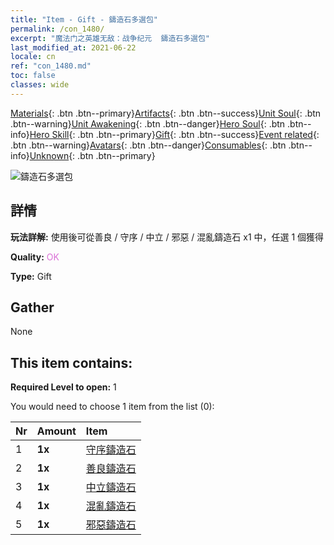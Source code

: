 ```yaml
---
title: "Item - Gift - 鑄造石多選包"
permalink: /con_1480/
excerpt: "魔法门之英雄无敌：战争纪元  鑄造石多選包"
last_modified_at: 2021-06-22
locale: cn
ref: "con_1480.md"
toc: false
classes: wide
---
```

 [Materials](/ItemsCN/){: .btn .btn--primary}[Artifacts](/ItemsCN/Artifacts/){: .btn .btn--success}[Unit Soul](/ItemsCN/UnitSoul/){: .btn .btn--warning}[Unit Awakening](/ItemsCN/UnitAwakening/){: .btn .btn--danger}[Hero Soul](/ItemsCN/HeroSoul/){: .btn .btn--info}[Hero Skill](/ItemsCN/HeroSkill/){: .btn .btn--primary}[Gift](/ItemsCN/Gift/){: .btn .btn--success}[Event related](/ItemsCN/Events/){: .btn .btn--warning}[Avatars](/ItemsCN/Avatars/){: .btn .btn--danger}[Consumables](/ItemsCN/Consumables/){: .btn .btn--info}[Unknown](/ItemsCN/Unknown/){: .btn .btn--primary}

 ![鑄造石多選包](/images/t/i_907094.png)

## 詳情
 **玩法詳解:** 使用後可從善良 / 守序 / 中立 / 邪惡 / 混亂鑄造石 x1 中，任選 1 個獲得

 **Quality:** <span style="color: #DA70D6">OK</span>

 **Type:** Gift

## Gather

  None

## This item contains:

 **Required Level to open:** 1

 You would need to choose 1 item from the list (0):

  | Nr | Amount |     Item    |
  |:---|:-------|:------------|
  | 1 |  **1x** | [守序鑄造石](/cn/Items/con_1123/) |  | 
  | 2 |  **1x** | [善良鑄造石](/cn/Items/con_1124/) |  | 
  | 3 |  **1x** | [中立鑄造石](/cn/Items/con_1125/) |  | 
  | 4 |  **1x** | [混亂鑄造石](/cn/Items/con_1126/) |  | 
  | 5 |  **1x** | [邪惡鑄造石](/cn/Items/con_1127/) |  | 
